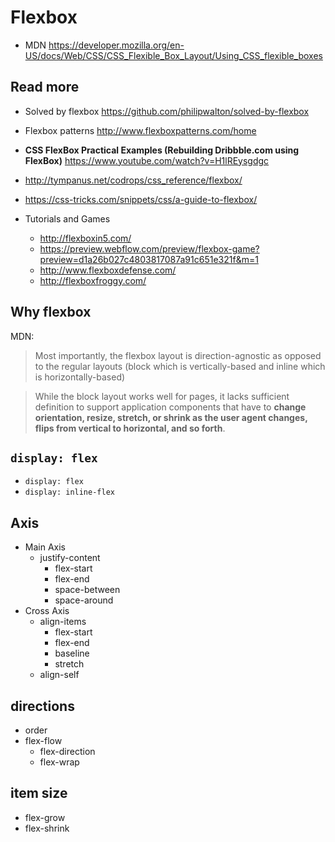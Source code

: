 # Flexbox

- MDN https://developer.mozilla.org/en-US/docs/Web/CSS/CSS_Flexible_Box_Layout/Using_CSS_flexible_boxes

## Read more
- Solved by flexbox https://github.com/philipwalton/solved-by-flexbox
- Flexbox patterns http://www.flexboxpatterns.com/home

- **CSS FlexBox Practical Examples (Rebuilding Dribbble.com using FlexBox)** https://www.youtube.com/watch?v=H1lREysgdgc

- http://tympanus.net/codrops/css_reference/flexbox/
- https://css-tricks.com/snippets/css/a-guide-to-flexbox/

- Tutorials and Games
  - http://flexboxin5.com/
  - https://preview.webflow.com/preview/flexbox-game?preview=d1a26b027c4803817087a91c651e321f&m=1
  - http://www.flexboxdefense.com/
  - http://flexboxfroggy.com/  

## Why flexbox

MDN:
> Most importantly, the flexbox layout is direction-agnostic as opposed to the regular layouts (block which is vertically-based and inline which is horizontally-based)

> While the block layout works well for pages, it lacks sufficient definition to support application components that have to **change orientation, resize, stretch, or shrink as the user agent changes, flips from vertical to horizontal, and so forth**.

## `display: flex`
- `display: flex`
- `display: inline-flex`

## Axis
- Main Axis
  - justify-content
    - flex-start
    - flex-end
    - space-between
    - space-around
- Cross Axis
  - align-items
    - flex-start
    - flex-end
    - baseline
    - stretch
  - align-self

## directions
- order
- flex-flow
  - flex-direction
  - flex-wrap

## item size
- flex-grow
- flex-shrink
